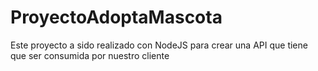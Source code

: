 # ProyectoAdoptaMascota
Este proyecto a sido realizado con NodeJS para crear una API que tiene que ser consumida por nuestro cliente
